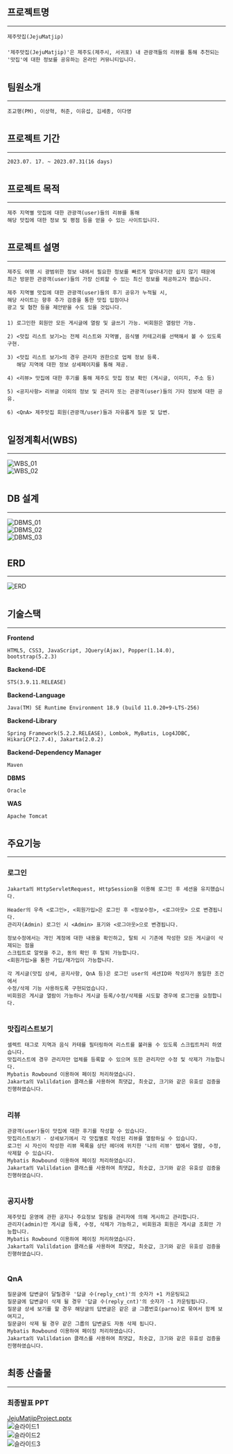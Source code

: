 
## 프로젝트명 
***
    제주맛집(JejuMatjip)
####
    '제주맛집(JejuMatjip)'은 제주도(제주시, 서귀포) 내 관광객들의 리뷰를 통해 추천되는 
    '맛집'에 대한 정보를 공유하는 온라인 커뮤니티입니다.

#
## 팀원소개
***
    조교행(PM), 이상혁, 허준, 이유섭, 김세종, 이다영
#
## 프로젝트 기간
***
    2023.07. 17. ~ 2023.07.31(16 days)
#
## 프로젝트 목적
***
    제주 지역별 맛집에 대한 관광객(user)들의 리뷰를 통해
    해당 맛집에 대한 정보 및 평점 등을 얻을 수 있는 사이트입니다.
#
## 프로젝트 설명
***
    제주도 여행 시 광범위한 정보 내에서 필요한 정보를 빠르게 알아내기란 쉽지 않기 때문에
    최근 방문한 관광객(user)들의 가장 신뢰할 수 있는 최신 정보를 제공하고자 했습니다.

    제주 지역별 맛집에 대한 관광객(user)들의 후기 공유가 누적될 시,
    해당 사이트는 향후 추가 검증을 통한 맛집 입점이나 
    광고 및 협찬 등을 제안받을 수도 있을 것입니다. 

####

    1) 로그인한 회원만 모든 게시글에 열람 및 글쓰기 가능. 비회원은 열람만 가능.

    2) <맛집 리스트 보기>는 전체 리스트와 지역별, 음식별 카테고리를 선택해서 볼 수 있도록 구현.

    3) <맛집 리스트 보기>의 경우 관리자 권한으로 업체 정보 등록.
       해당 지역에 대한 정보 상세페이지를 통해 제공.

    4) <리뷰> 맛집에 대한 후기를 통해 제주도 맛집 정보 확인 (게시글, 이미지, 주소 등)

    5) <공지사항> 리뷰글 이외의 정보 및 관리자 또는 관광객(user)들의 기타 정보에 대한 공유.

    6) <QnA> 제주맛집 회원(관광객/user)들과 자유롭게 질문 및 답변.

#
## 일정계획서(WBS)
***
![WBS_01](/included/WBS_01.jpg)<br>
![WBS_02](/included/WBS_02.jpg)<br>

#
## DB 설계
***
![DBMS_01](/included/DB_Structure_01.jpg)<br>
![DBMS_02](/included/DB_Structure_02.jpg)<br>
![DBMS_03](/included/DB_Structure_03.jpg)<br>

#
## ERD
***
![ERD](/included/ERD.png)<br>

#
## 기술스택
***
**Frontend**

    HTML5, CSS3, JavaScript, JQuery(Ajax), Popper(1.14.0), bootstrap(5.2.3)

**Backend-IDE**

    STS(3.9.11.RELEASE)

**Backend-Language**

    Java(TM) SE Runtime Environment 18.9 (build 11.0.20+9-LTS-256)

**Backend-Library**

    Spring Framework(5.2.2.RELEASE), Lombok, MyBatis, Log4JDBC, HikariCP(2.7.4), Jakarta(2.0.2)

**Backend-Dependency Manager**

    Maven

**DBMS**

    Oracle

**WAS**

    Apache Tomcat

#
## 주요기능
***
### 로그인
    Jakarta의 HttpServletRequest, HttpSession을 이용해 로그인 후 세션을 유지했습니다.

    Header의 우측 <로그인>, <회원가입>은 로그인 후 <정보수정>, <로그아웃> 으로 변경됩니다.
    관리자(Admin) 로그인 시 <Admin> 표기와 <로그아웃>으로 변경됩니다.

    정보수정에서는 개인 계정에 대한 내용을 확인하고, 탈퇴 시 기존에 작성한 모든 게시글이 삭제되는 점을
    스크립트로 알럿을 주고, 동의 확인 후 탈퇴 가능합니다.
    <회원가입>을 통한 가입/재가입이 가능합니다.

    각 게시글(맛집 상세, 공지사항, QnA 등)은 로그인 user의 세션ID와 작성자가 동일한 조건에서 
    수정/삭제 기능 사용하도록 구현되었습니다.
    비회원은 게시글 열람이 가능하나 게시글 등록/수정/삭제를 시도할 경우에 로그인을 요청합니다.

#
### 맛집리스트보기
    셀렉트 태그로 지역과 음식 카테를 필터링하여 리스트를 불러올 수 있도록 스크립트처리 하였습니다.
    맛집리스트에 경우 관리자만 업체를 등록할 수 있으며 또한 관리자만 수정 및 삭제가 가능합니다.
    Mybatis Rowbound 이용하여 페이징 처리하였습니다.
    Jakarta의 Valildation 클래스를 사용하여 최댓값, 최솟값, 크기와 같은 유효성 검증을 진행하였습니다.

#
### 리뷰
    관광객(user)들이 맛집에 대한 후기를 작성할 수 있습니다.
    맛집리스트보기 - 상세보기에서 각 맛집별로 작성된 리뷰를 열람하실 수 있습니다.
    로그인 시 자신이 작성한 리뷰 목록을 상단 헤더에 위치한 '나의 리뷰' 탭에서 열람, 수정, 삭제할 수 있습니다.
    Mybatis Rowbound 이용하여 페이징 처리하였습니다.
    Jakarta의 Valildation 클래스를 사용하여 최댓값, 최솟값, 크기와 같은 유효성 검증을 진행하였습니다.

#
### 공지사항
    제주맛집 운영에 관한 공지나 주요정보 알림을 관리자에 의해 게시하고 관리합니다.
    관리자(admin)만 게시글 등록, 수정, 삭제가 가능하고, 비회원과 회원은 게시글 조회만 가능합니다.       
    Mybatis Rowbound 이용하여 페이징 처리하였습니다.
    Jakarta의 Valildation 클래스를 사용하여 최댓값, 최솟값, 크기와 같은 유효성 검증을 진행하였습니다.

#
### QnA    
    질문글에 답변글이 달릴경우 '답글 수(reply_cnt)'의 숫자가 +1 카운팅되고
    질문글에 답변글이 삭제 될 경우 '답글 수(reply_cnt)'의 숫자가 -1 카운팅됩니다.
    질문글 상세 보기를 할 경우 해당글의 답변글은 같은 글 그룹번호(parno)로 묶여서 함께 보여지고,
    질문글이 삭제 될 경우 같은 그룹의 답변글도 자동 삭제 됩니다.   
    Mybatis Rowbound 이용하여 페이징 처리하였습니다.
    Jakarta의 Valildation 클래스를 사용하여 최댓값, 최솟값, 크기와 같은 유효성 검증을 진행하였습니다.

#
## 최종 산출물
***
### 최종발표 PPT
[JejuMatjipProject.pptx](/included/JejuMatjipProject.pptx)<br>
![슬라이드1](/.PNG)<br>
![슬라이드2](/.PNG)<br>
![슬라이드3](/.PNG)<br>




